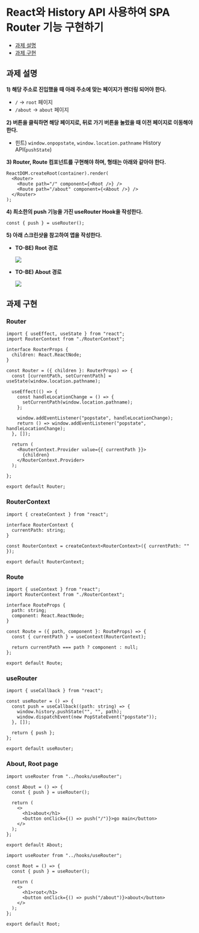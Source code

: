 # React와 History API 사용하여 SPA Router 기능 구현하기

- [과제 설명](#과제-설명)
- [과제 구현](#과제-구현)

## 과제 설명
**1) 해당 주소로 진입했을 때 아래 주소에 맞는 페이지가 렌더링 되어야 한다.**

- `/` → `root` 페이지
- `/about` → `about` 페이지

**2) 버튼을 클릭하면 해당 페이지로, 뒤로 가기 버튼을 눌렀을 때 이전 페이지로 이동해야 한다.**

- 힌트) `window.onpopstate`, `window.location.pathname` History API(`pushState`)

**3) Router, Route 컴포넌트를 구현해야 하며, 형태는 아래와 같아야 한다.**

```tsx
ReactDOM.createRoot(container).render(
  <Router>
    <Route path="/" component={<Root />} />
    <Route path="/about" component={<About />} />
  </Router>
);
```

**4) 최소한의 push 기능을 가진 useRouter Hook을 작성한다.**

```tsx
const { push } = useRouter();
```

**5) 아래 스크린샷을 참고하여 앱을 작성한다.**

- **TO-BE) Root 경로**
    
   ![](https://lean-mahogany-686.notion.site/image/https%3A%2F%2Fs3-us-west-2.amazonaws.com%2Fsecure.notion-static.com%2Fd2a19c69-ed92-4431-afca-156a3d8ccd7e%2FUntitled.png?id=5526a31c-b3c7-4fb8-9b66-cf510264e1ac&table=block&spaceId=7ac0bf59-e3bb-4f76-a93b-27f040ec55b6&width=2000&userId=&cache=v2)
    
- **TO-BE) About 경로**

  ![](https://lean-mahogany-686.notion.site/image/https%3A%2F%2Fs3-us-west-2.amazonaws.com%2Fsecure.notion-static.com%2Fa10c03a3-1d27-4a02-a495-c7f98775ca23%2FUntitled.png?id=c3f5bcfe-e485-467f-8cd8-b97168c25c1d&table=block&spaceId=7ac0bf59-e3bb-4f76-a93b-27f040ec55b6&width=2000&userId=&cache=v2)


## 과제 구현

### Router
```tsx
import { useEffect, useState } from "react";
import RouterContext from "./RouterContext";

interface RouterProps {
  children: React.ReactNode;
}

const Router = ({ children }: RouterProps) => {
  const [currentPath, setCurrentPath] = useState(window.location.pathname);

  useEffect(() => {
    const handleLocationChange = () => {
      setCurrentPath(window.location.pathname);
    };

    window.addEventListener("popstate", handleLocationChange);
    return () => window.addEventListener("popstate", handleLocationChange);
  }, []);

  return (
    <RouterContext.Provider value={{ currentPath }}>
      {children}
    </RouterContext.Provider>
  );

};

export default Router;
```


### RouterContext
```tsx
import { createContext } from "react";

interface RouterContext {
  currentPath: string;
}

const RouterContext = createContext<RouterContext>({ currentPath: "" });

export default RouterContext;
```


### Route
```tsx
import { useContext } from "react";
import RouterContext from "./RouterContext";

interface RouteProps {
  path: string;
  component: React.ReactNode;
}

const Route = ({ path, component }: RouteProps) => {
  const { currentPath } = useContext(RouterContext);

  return currentPath === path ? component : null;
};

export default Route;
```


### useRouter
```tsx
import { useCallback } from "react";

const useRouter = () => {
  const push = useCallback((path: string) => {
    window.history.pushState("", "", path);
    window.dispatchEvent(new PopStateEvent("popstate"));
  }, []);

  return { push };
};

export default useRouter;
```


### About, Root page
```tsx
import useRouter from "../hooks/useRouter";

const About = () => {
  const { push } = useRouter();

  return (
    <>
      <h1>about</h1>
      <button onClick={() => push("/")}>go main</button>
    </>
  );
};

export default About;
```
```tsx
import useRouter from "../hooks/useRouter";

const Root = () => {
  const { push } = useRouter();

  return (
    <>
      <h1>root</h1>
      <button onClick={() => push("/about")}>about</button>
    </>
  );
};

export default Root;
```
